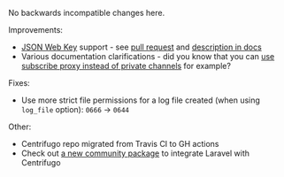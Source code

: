 No backwards incompatible changes here.

Improvements:

* [JSON Web Key](https://tools.ietf.org/html/rfc7517) support - see [pull request](https://github.com/centrifugal/centrifugo/pull/410) and [description in docs](https://centrifugal.github.io/centrifugo/server/authentication/#json-web-key-support)
* Various documentation clarifications - did you know that you can [use subscribe proxy instead of private channels](https://centrifugal.github.io/centrifugo/server/proxy/#subscribe-proxy) for example?

Fixes:

* Use more strict file permissions for a log file created (when using `log_file` option): `0666` -> `0644`

Other:

* Centrifugo repo migrated from Travis CI to GH actions
* Check out [a new community package](https://github.com/denis660/laravel-centrifugo) to integrate Laravel with Centrifugo
